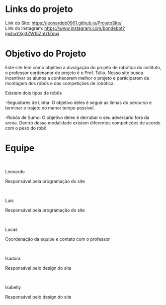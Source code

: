 # Links do projeto
Link do Site: https://leonardob0901.github.io/ProjetoSite/
<br>
Link do Instagram: https://www.instagram.com/bondebot?igsh=YXg3ZW15ZnU1Zmxj

<h1>Objetivo do Projeto</h1>
<p>Este site tem como objetivo a divulgação do projeto de robótica do instituto, o professor cordenanor do projeto é o Prof. Túlio. Nosso site busca incentivar os alunos a conhecerem melhor o projeto e participarem da montagem dos robôs e das competições de robótica.</p>
<p>Existem dois tipos de robôs</p>
<p>-Seguidores de Linha: O objetivo deles é seguir as linhas do percurso e terminar o trajeto no menor tempo possível.</p>
<p>-Robôs de Sumo: O objetivo deles é derrubar o seu adversário fora da arena. Dentro dessa modalidade existem diferentes competições de acordo com o peso do robô</p>

# Equipe

 <br><p>Leonardo</p>
 <p>Responsável pela programação do site</p>
 <br><p>Luis</p>
 <p>Responsável pela programação do site</p>
 <br><p>Lucas</p>
 <p>Coordenação da equipe e contato com o professor</p>
 <br><p>Isadora</p>
 <p>Responsável pelo design do site</p>
 <br><p>Isabelly</p>
 <p>Responsável pelo design do site</p>
